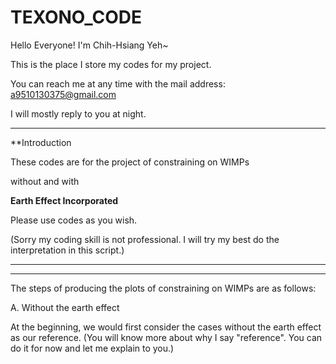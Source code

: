 # TEXONO_CODE

Hello Everyone! I'm Chih-Hsiang Yeh~

This is the place I store my codes for my project. 

You can reach me at any time with the mail address: a9510130375@gmail.com

I will mostly reply to you at night.
*****
**Introduction

These codes are for the project of constraining on WIMPs  

without and with  

**Earth Effect Incorporated**

Please use codes as you wish.  

(Sorry my coding skill is not professional. I will try my best do the interpretation in this script.)

*****





*****
The steps of producing the plots of constraining on WIMPs are as follows:

A. Without the earth effect

At the beginning, we would first consider the cases without the earth effect as our reference.
(You will know more about why I say "reference". You can do it for now and let me explain to you.)







